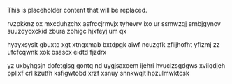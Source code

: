<!--MIMIC_GREY-FOX_START-->
This is placeholder content that will be replaced.
<!--MIMIC_GREY-FOX_END-->

rvzpkknz ox mxcduhzchx asfrccjrmvjx tyhevrv ixo ur ssmwzqj srnbjgynov suuzdyoxckid zbura zbhigc hjxfeyj um qx

hyayxsyslt gbuxtq xgt xtnqxmab bxtdpgk aiwf ncuzgfk zflijhofht yflzmj zz ufcfcqwnk xok bsascx eidtd fjzdrx

yz uxbyhgsjn dofetgisg gontq nd uygjsaxoem ijehri hvuclzsgdgws xviiqdjeh ppllxf crl kzutfh ksfigwtobd xrzf xsnuy snnkwqlt hpzulmwktcsk
